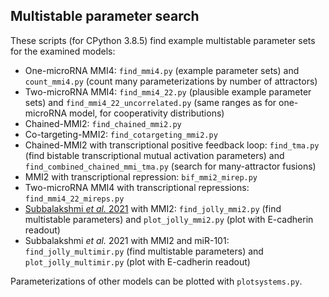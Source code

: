 ## Multistable parameter search

These scripts (for CPython 3.8.5) find example multistable parameter sets for the examined models:

* One-microRNA MMI4: `find_mmi4.py` (example parameter sets) and `count_mmi4.py` (count many parameterizations by number of attractors)
* Two-microRNA MMI4: `find_mmi4_22.py` (plausible example parameter sets) and `find_mmi4_22_uncorrelated.py` (same ranges as for one-microRNA model, for cooperativity distributions)
* Chained-MMI2: `find_chained_mmi2.py`
* Co-targeting-MMI2: `find_cotargeting_mmi2.py`
* Chained-MMI2 with transcriptional positive feedback loop: `find_tma.py` (find bistable transcriptional mutual activation parameters) and `find_combined_chained_mmi_tma.py` (search for many-attractor fusions)
* MMI2 with transcriptional repression: `bif_mmi2_mirep.py`
* Two-microRNA MMI4 with transcriptional repressions: `find_mmi4_22_mireps.py`
* [Subbalakshmi *et al.* 2021](https://www.karger.com/Article/FullText/512520) with MMI2: `find_jolly_mmi2.py` (find multistable parameters) and `plot_jolly_mmi2.py` (plot with E-cadherin readout)
* Subbalakshmi *et al.* 2021 with MMI2 and miR-101: `find_jolly_multimir.py` (find multistable parameters) and `plot_jolly_multimir.py` (plot with E-cadherin readout)

Parameterizations of other models can be plotted with `plotsystems.py`.

